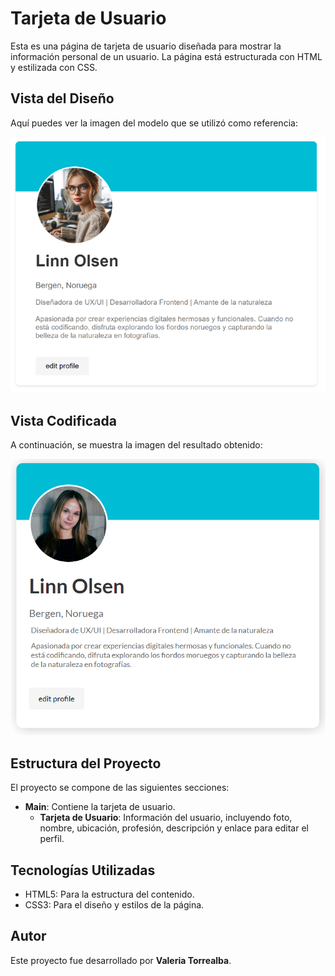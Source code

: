 # Tarjeta de Usuario

Esta es una página de tarjeta de usuario diseñada para mostrar la información personal de un usuario. La página está estructurada con HTML y estilizada con CSS.

## Vista del Diseño

Aquí puedes ver la imagen del modelo que se utilizó como referencia:

![Modelo](assets/screenshot/modelo.png)

## Vista Codificada

A continuación, se muestra la imagen del resultado obtenido:

![Resultado Codificado](assets/screenshot/tarjetaUsuario.PNG)

## Estructura del Proyecto

El proyecto se compone de las siguientes secciones:

- **Main**: Contiene la tarjeta de usuario.
  - **Tarjeta de Usuario**: Información del usuario, incluyendo foto, nombre, ubicación, profesión, descripción y enlace para editar el perfil.

## Tecnologías Utilizadas
- HTML5: Para la estructura del contenido.
- CSS3: Para el diseño y estilos de la página.

## Autor

Este proyecto fue desarrollado por **Valeria Torrealba**.